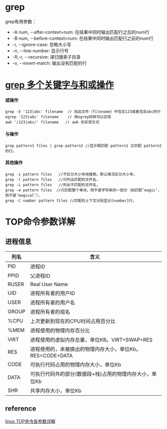 # grep

grep有用参数：
- -A num, --after-context=num: 在结果中同时输出匹配行之后的num行
- -B num, --before-context=num: 在结果中同时输出匹配行之前的num行
- -i, --ignore-case: 忽略大小写
- -n, --line-number: 显示行号
- -R,-r, --recursive: 递归搜索子目录
- -v, --invert-match: 输出没有匹配的行

# [grep 多个关键字与和或操作](https://blog.csdn.net/mmbbz/article/details/51035401)

#### 或操作

```shell
grep -E '123|abc' filename  // 找出文件（filename）中包含123或者包含abc的行
egrep '123|abc' filename    // 用egrep同样可以实现
awk '/123|abc/' filename   // awk 的实现方式
```

#### 与操作

```shell
grep pattern1 files | grep pattern2 //显示既匹配 pattern1 又匹配 pattern2 的行。
```

#### 其他操作

```shell
grep -i pattern files   //不区分大小写地搜索。默认情况区分大小写，
grep -l pattern files   //只列出匹配的文件名，
grep -L pattern files   //列出不匹配的文件名，
grep -w pattern files  //只匹配整个单词，而不是字符串的一部分（如匹配‘magic’，而不是‘magical’），
grep -C number pattern files //匹配的上下文分别显示[number]行，
```

# TOP命令参数详解

## 进程信息

| 列名  | 含义                                                      |
| ----- | --------------------------------------------------------- |
| PID   | 进程ID                                                    |
| PPID  | 父进程ID                                                  |
| RUSER | Real User Name                                            |
| UID   | 进程所有者的用户ID                                        |
| USER  | 进程所有者的用户名                                        |
| GROUP | 进程所有者的组名                                          |
| %CPU  | 上次更新到现在的CPU时间占用百分比                         |
| %MEM  | 进程使用的物理内存百分比                                  |
| VIRT  | 进程使用的虚拟内存总量，单位KB。VIRT=SWAP+RES             |
| RES   | 进程使用的，未被换出的物理内存大小，单位Kb。RES=CODE+DATA |
| CODE  | 可执行代码占用的物理内存大小，单位Kb                      |
| DATA  | 可执行代码外的部分(数据段+栈)占用的物理内存大小，单位Kb   |
| SHR   | 共享内存大小，单位Kb                                      |



## reference

[linux TOP命令各参数详解](https://juejin.im/post/5e16b0645188253aac0cd19a)

